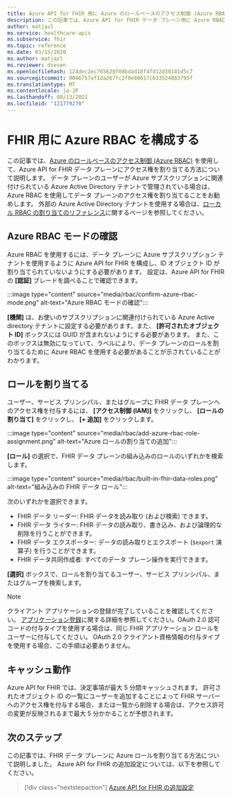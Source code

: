 ```yaml
---
title: Azure API for FHIR 用に Azure のロールベースのアクセス制御 (Azure RBAC) を構成する
description: この記事では、Azure API for FHIR データ プレーン用に Azure RBAC を構成する方法について説明します
author: matjazl
ms.service: healthcare-apis
ms.subservice: fhir
ms.topic: reference
ms.date: 03/15/2020
ms.author: matjazl
ms.reviewer: dseven
ms.openlocfilehash: 124dec2ec765628f08bdad18f4fd12d30141d5c7
ms.sourcegitcommit: 0046757af1da267fc2f0e88617c633524883795f
ms.translationtype: MT
ms.contentlocale: ja-JP
ms.lasthandoff: 08/13/2021
ms.locfileid: "121779270"
---
```

# <a name="configure-azure-rbac-for-fhir"></a>FHIR 用に Azure RBAC を構成する 

この記事では、[Azure のロールベースのアクセス制御 (Azure RBAC)](../../role-based-access-control/index.yml) を使用して、Azure API for FHIR データ プレーンにアクセス権を割り当てる方法について説明します。 データ プレーンのユーザーが Azure サブスクリプションに関連付けられている Azure Active Directory テナントで管理されている場合は、Azure RBAC を使用してデータ プレーンのアクセス権を割り当てることをお勧めします。 外部の Azure Active Directory テナントを使用する場合は、[ローカル RBAC の割り当てのリファレンス](configure-local-rbac.md)に関するページを参照してください。

## <a name="confirm-azure-rbac-mode"></a>Azure RBAC モードの確認

Azure RBAC を使用するには、データ プレーンに Azure サブスクリプション テナントを使用するように Azure API for FHIR を構成し、ID オブジェクト ID が割り当てられていないようにする必要があります。 設定は、Azure API for FHIR の **[認証]** ブレードを調べることで確認できます。

:::image type="content" source="media/rbac/confirm-azure-rbac-mode.png" alt-text="Azure RBAC モードの確認":::

**[機関]** は、お使いのサブスクリプションに関連付けられている Azure Active directory テナントに設定する必要があります。また、 **[許可されたオブジェクト ID]** ボックスには GUID が含まれないようにする必要があります。 また、このボックスは無効になっていて、ラベルにより、データ プレーンのロールを割り当てるために Azure RBAC を使用する必要があることが示されていることがわかります。

## <a name="assign-roles"></a>ロールを割り当てる

ユーザー、サービス プリンシパル、またはグループに FHIR データ プレーンへのアクセス権を付与するには、 **[アクセス制御 (IAM)]** をクリックし、 **[ロールの割り当て]** をクリックし、 **[+ 追加]** をクリックします。

:::image type="content" source="media/rbac/add-azure-rbac-role-assignment.png" alt-text="Azure ロールの割り当ての追加":::

**[ロール]** の選択で、FHIR データ プレーンの組み込みのロールのいずれかを検索します。

:::image type="content" source="media/rbac/built-in-fhir-data-roles.png" alt-text="組み込みの FHIR データ ロール":::

次のいずれかを選択できます。

* FHIR データ リーダー: FHIR データを読み取り (および検索) できます。
* FHIR データ ライター: FHIR データの読み取り、書き込み、および論理的な削除を行うことができます。
* FHIR データ エクスポーター: データの読み取りとエクスポート (`$export` 演算子) を行うことができます。
* FHIR データ共同作成者: すべてのデータ プレーン操作を実行できます。

**[選択]** ボックスで、ロールを割り当てるユーザー、サービス プリンシパル、またはグループを検索します。

>[!Note]
>クライアント アプリケーションの登録が完了していることを確認してください。 [アプリケーション登録](register-confidential-azure-ad-client-app.md)に関する詳細を参照してください。OAuth 2.0 認可コードの付与タイプを使用する場合は、同じ FHIR アプリケーション ロールをユーザーに付与してください。 OAuth 2.0 クライアント資格情報の付与タイプを使用する場合、この手順は必要ありません。

## <a name="caching-behavior"></a>キャッシュ動作

Azure API for FHIR では、決定事項が最大 5 分間キャッシュされます。 許可されたオブジェクト ID の一覧にユーザーを追加することによって FHIR サーバーへのアクセス権を付与する場合、または一覧から削除する場合は、アクセス許可の変更が反映されるまで最大 5 分かかることが予想されます。

## <a name="next-steps"></a>次のステップ

この記事では、FHIR データ プレーンに Azure ロールを割り当てる方法について説明しました。 Azure API for FHIR の追加設定については、以下を参照してください。
 
>[!div class="nextstepaction"]
>[Azure API for FHIR の追加設定](azure-api-for-fhir-additional-settings.md)
